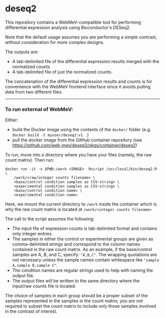 # deseq2

This repository contains a WebMeV-compatible tool for performing differential expression analysis using Bioconductor's DESeq2. 

Note that the default usage assumes you are performing a simple contrast, without consideration for more complex designs. 

The outputs are:
- A tab-delimited file of the differential expression results merged with the normalized counts
- A tab-delimited file of just the normalized counts.

The concatenation of the differential expression results and counts is for convenience with the WebMeV frontend interface since it avoids pulling data from two different files.

---

### To run external of WebMeV:

Either:
- build the Docker image using the contents of the `docker/` folder (e.g. `docker build -t myuser/deseq2:v1 .`) 
- pull the docker image from the GitHub container repository (see https://github.com/web-mev/deseq2/pkgs/container/deseq2)

To run, move into a directory where you have your files (namely, the raw count matrix). Then run:
```
docker run -it -v $PWD:/work <IMAGE>  Rscript /usr/local/bin/deseq2.R \
    /work/<raw/integer counts filename> \
    <base/control condition samples as CSV-string> \
    <experimental condition samples as CSV-string> \
    <base/control condition name> \
    <experimental condition name>
```
Here, we mount the current directory to `/work` inside the container which is why the raw count matrix is located at `/work/<integer counts filename>`

The call to the script assumes the following:
- The input file of expression counts is tab-delimited format and contains only integer entries
- The samples in either the control or experimental groups are given as comma-delimited strings and correspond to the column names contained in the raw count matrix. As an example, if the base/control samples are A, B, and C, specify: `"A,B,C"`. The wrapping quotations are not necessary unless the sample names contain whitespace like `"sample A,sample B,sample C"`.
- The condition names are regular strings used to help with naming the output file.
- The output files will be written to the same directory where the input/raw counts file is located.

The choice of samples in each group should be a proper subset of the samples represented in the samples in the count matrix; you are *not* required to subset the count matrix to include only those samples involved in the contrast of interest.